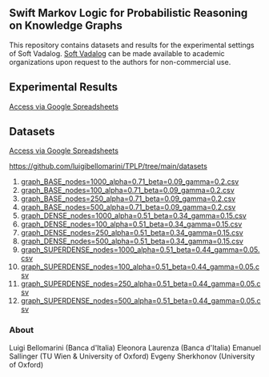 ## Swift Markov Logic for Probabilistic Reasoning on Knowledge Graphs

This repository contains datasets and results for the experimental settings of Soft Vadalog.
[Soft Vadalog](https://www.researchgate.net/publication/342600935_Reasoning_under_Uncertainty_in_Knowledge_Graphs) can be made available to academic organizations upon request to the authors for non-commercial use.

## Experimental Results

[Access via Google Spreadsheets](https://docs.google.com/spreadsheets/d/1S7xl62_pePkwKfOvQ0g3u-ftftOO0Usez_fkgCzLR9c/edit?usp=sharing)


## Datasets

[Access via Google Spreadsheets](https://docs.google.com/spreadsheets/d/1S7xl62_pePkwKfOvQ0g3u-ftftOO0Usez_fkgCzLR9c/edit?usp=sharing)


https://github.com/luigibellomarini/TPLP/tree/main/datasets

 1. [graph_BASE_nodes=1000_alpha=0.71_beta=0.09_gamma=0.2.csv](https://github.com/luigibellomarini/TPLP/tree/main/datasets/graph_BASE_nodes=1000_alpha=0.71_beta=0.09_gamma=0.2.csv)
 2. [graph_BASE_nodes=100_alpha=0.71_beta=0.09_gamma=0.2.csv](https://github.com/luigibellomarini/TPLP/tree/main/tree/main/datasets/graph_BASE_nodes=100_alpha=0.71_beta=0.09_gamma=0.2.csv)
 3. [graph_BASE_nodes=250_alpha=0.71_beta=0.09_gamma=0.2.csv](https://github.com/luigibellomarini/TPLP/tree/main/datasets/graph_BASE_nodes=250_alpha=0.71_beta=0.09_gamma=0.2.csv)
 4. [graph_BASE_nodes=500_alpha=0.71_beta=0.09_gamma=0.2.csv](https://github.com/luigibellomarini/TPLP/tree/main/datasets/graph_BASE_nodes=500_alpha=0.71_beta=0.09_gamma=0.2.csv)
 5. [graph_DENSE_nodes=1000_alpha=0.51_beta=0.34_gamma=0.15.csv](https://github.com/luigibellomarini/TPLP/tree/main/datasets/graph_DENSE_nodes=1000_alpha=0.51_beta=0.34_gamma=0.15.csv)
 6. [graph_DENSE_nodes=100_alpha=0.51_beta=0.34_gamma=0.15.csv](https://github.com/luigibellomarini/TPLP/tree/main/datasets/graph_DENSE_nodes=100_alpha=0.51_beta=0.34_gamma=0.15.csv)
 7. [graph_DENSE_nodes=250_alpha=0.51_beta=0.34_gamma=0.15.csv](https://github.com/luigibellomarini/TPLP/tree/main/datasets/graph_DENSE_nodes=250_alpha=0.51_beta=0.34_gamma=0.15.csv)
 8. [graph_DENSE_nodes=500_alpha=0.51_beta=0.34_gamma=0.15.csv](https://github.com/luigibellomarini/TPLP/tree/main/datasets/graph_DENSE_nodes=500_alpha=0.51_beta=0.34_gamma=0.15.csv)
 9. [graph_SUPERDENSE_nodes=1000_alpha=0.51_beta=0.44_gamma=0.05.csv](https://github.com/luigibellomarini/TPLP/tree/main/datasets/graph_SUPERDENSE_nodes=1000_alpha=0.51_beta=0.44_gamma=0.05.csv)
 10. [graph_SUPERDENSE_nodes=100_alpha=0.51_beta=0.44_gamma=0.05.csv](https://github.com/luigibellomarini/TPLP/tree/main/datasets/graph_SUPERDENSE_nodes=100_alpha=0.51_beta=0.44_gamma=0.05.csv)
 11. [graph_SUPERDENSE_nodes=250_alpha=0.51_beta=0.44_gamma=0.05.csv](https://github.com/luigibellomarini/TPLP/tree/main/datasets/graph_SUPERDENSE_nodes=250_alpha=0.51_beta=0.44_gamma=0.05.csv)
 12. [graph_SUPERDENSE_nodes=500_alpha=0.51_beta=0.44_gamma=0.05.csv](https://github.com/luigibellomarini/TPLP/tree/main/datasets/graph_SUPERDENSE_nodes=500_alpha=0.51_beta=0.44_gamma=0.05.csv)

### About

Luigi Bellomarini (Banca d'Italia)
Eleonora Laurenza (Banca d'Italia)
Emanuel Sallinger (TU Wien & University of Oxford)
Evgeny Sherkhonov (University of Oxford)

